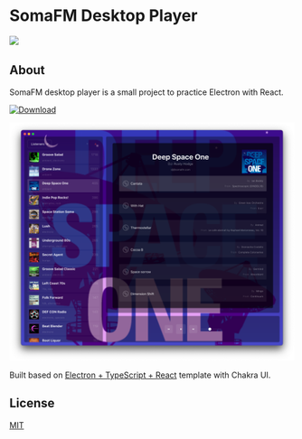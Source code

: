 # SomaFM Desktop Player

[![](https://img.shields.io/github/workflow/status/alechko/somafm-desktop-player/Build/main)](https://github.com/alechko/somafm-desktop-player/releases/latest)

## About

SomaFM desktop player is a small project to practice Electron with React.

[![Download](https://img.shields.io/badge/-Download_Latest-success?style=for-the-badge)](https://github.com/alechko/somafm-desktop-player/releases/latest)

[![SomaFM Desktop Player](https://raw.githubusercontent.com/alechko/somafm-desktop-player/main/assets/screenshot.png ':size=800 SomaFM Desktop Player')](https://github.com/alechko/somafm-desktop-player/releases/latest)

Built based on [Electron + TypeScript + React](https://github.com/diego3g/electron-typescript-react) template with Chakra UI.

## License

[MIT](https://choosealicense.com/licenses/mit/)
